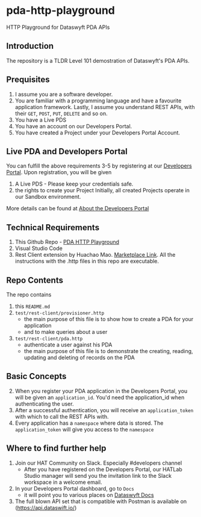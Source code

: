 # pda-http-playground
HTTP Playground for Dataswyft PDA APIs

## Introduction
The repository is a TLDR Level 101 demostration of Dataswyft's PDA APIs.

## Prequisites
1. I assume you are a software developer.
2. You are familiar with a programming language and have a favourite application framework. Lastly, I assume you understand REST APIs, with their `GET`, `POST`, `PUT`, `DELETE` and so on.
3. You have a Live PDS
4. You have an account on our Developers Portal.
5. You have created a Project under your Developers Portal Account.

## Live PDA and Developers Portal
You can fulfill the above requirements 3-5 by registering at our [Developers Portal](https://developers.dataswift.io).
Upon registration, you will be given
1. A Live PDS - Please keep your credentials safe.
2. the rights to create your Project
Initially, all created Projects operate in our Sandbox environment.

More details can be found at [About the Developers Portal](https://docs.dataswyft.com/build/getting-started/developer-dashboard)

## Technical Requirements
1. This Github Repo - [PDA HTTP Playground](https://github.com/dataswift/pda-http-playground)
2. Visual Studio Code
3. Rest Client extension by Huachao Mao. [Marketplace Link](https://marketplace.visualstudio.com/items?itemName=humao.rest-client). All the instructions with the .http files in this repo are executable.

## Repo Contents
The repo contains
1. this `README.md`
2. `test/rest-client/provisioner.http`
    * the main purpose of this file is to show how to create a PDA for your application
    * and to make queries about a user
3. `test/rest-client/pda.http`
    * authenticate a user against his PDA
    * the main purpose of this file is to demonstrate the creating, reading, updating and deleting of records on the PDA

## Basic Concepts
2. When you register your PDA application in the Developers Portal, you will be given an `application_id`. You'd need the application_id when authenticating the user.
3. After a successful authentication, you will receive an `application_token` with which to call the REST APIs with.
4. Every application has a `namespace` where data is stored. The `application_token` will give you access to the `namespace`

## Where to find further help
1. Join our HAT Community on Slack. Especially #developers channel
    * After you have registered on the Developers Portal, our HATLab Studio manager will send you the invitation link to the Slack workspace in a welcome email.
2. In your Developers Portal dashboard, go to `Docs`
    * it will point you to various places on [Dataswyft Docs](https://docs.dataswyft.com)
3. The full blown API set that is compatible with Postman is available on (https://api.dataswift.io/)
